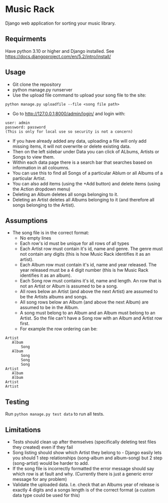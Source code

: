 # Music Rack

Django web application for sorting your music library.

## Requirments
Have python 3.10 or higher and Django installed. See https://docs.djangoproject.com/en/5.2/intro/install/

## Usage

- Git clone the repository
- python manage.py runserver
- Use the upload file command to upload your song file to the site:

`python manage.py uploadfile --file <song file path>`

- Go to http://127.0.0.1:8000/admin/login/ and login with:
```
user: admin
password: password
(This is only for local use so security is not a concern)
```
- If you have already added any data, uploading a file will only add missing items, it will not overwrite or delete existing data.
- Then on the left sidebar under Data you can click of ALbums, Artists or Songs to view them.
- Within each data page there is a search bar that searches based on information in all coloumns.
- You can use this to find all Songs of a particular Ablum or all Albums of a particular Artist.
- You can also add items (using the +Add button) and delete items (using the Action dropdown menu)
- Deleting an Album deletes all songs belonging to it.
- Deleting an Artist deletes all Albums belonging to it (and therefore all songs belonging to the Artist).

## Assumptions
 - The song file is in the correct format:
    - No empty lines
    - Each row's id must be unique for all rows of all types
    - Each Artist row must contain it's id, name and genre. The genre must not contain any digits (this is how Music Rack identifies it as an artist).
    - Each Album row must contain it's id, name and year released. The year released must be a 4 digit number (this is hw Music Rack identifies it as an album).
    - Each Song row must contains it's id, name and length. An row that is not an Artist or Album is assumed to be a song.
    - All rows below an Artist (and above the next Artist) are assumed to be the Artists albums and songs.
    - All song rows below an Album (and above the next Album) are assumed to be in the Album.
    - A song must belong to an Album and an Album must belong to an Artist. So the file can't have a Song row with an Album and Artist row first.
    - For example the row ordering can be:

 ```
 Artist 
    Album
        Song
    Album
        Song
        Song
        Song
Artist
    Album
    Album
Artist
Artist
```

## Testing

Run `python manage.py test data` to run all tests.

## Limitations

- Tests should clean up after themselves (specifically deleting test files they created) even if they fail
- Song listing should show which Artist they belong to - Django easily lets you should 1 step relationships (song-album and album-song) but 2 step (song-artist) would be harder to add.
- If the song file is incorrectly formatted the error message should say which row is at fault and why. (Currently there is just a generic error message for any problem)
- Validate the uploaded data. I.e. check that an Albums year of release is exactly 4 digits and a songs length is of the correct format (a custom data type could be used for this) 